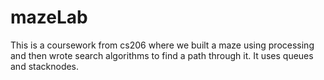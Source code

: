 # mazeLab
This is a coursework from cs206 where we built a maze using processing and then wrote search algorithms to find a path through it. It uses queues and stacknodes.
